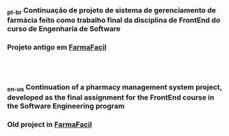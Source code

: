 
### <sub>pt-br</sub>  Continuação de projeto de sistema de gerenciamento de farmácia feito como trabalho final da disciplina de FrontEnd do curso de Engenharia de Software
### Projeto antigo em [FarmaFacil](https://github.com/pauloDalponte/FarmaFacil#)
<br></br>
### <sub>en-us</sub>  Continuation of a pharmacy management system project, developed as the final assignment for the FrontEnd course in the Software Engineering program
### Old project in [FarmaFacil](https://github.com/pauloDalponte/FarmaFacil#)

